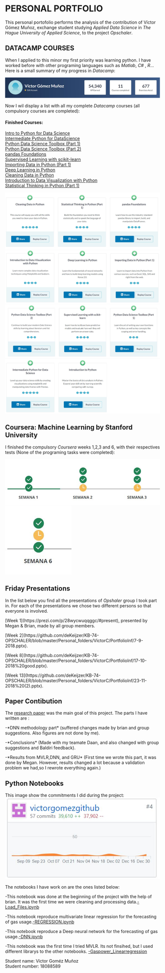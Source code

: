 # PERSONAL PORTFOLIO

This personal portofolio performs the analysis of the contribution of Víctor Gómez Muñoz, exchange student studying *Applied Data Science* in *The Hague University of Applied Science*, to the project *Opschaler*. 

## DATACAMP COURSES

When I applied to this minor my first priority was learning python. I have worked before with other programing languages such as *Matlab*, *C#* , *R*... Here is a small summary of my progress in *Datacamp*:

<img src="https://github.com/deKeijzer/KB-74-OPSCHALER/blob/master/Personal_folders/VictorC/PortfolioInf/datacamppoints.JPG">

Now I wil display a list with all my complete *Datacamp* courses (all compulsory courses are completed):

#### Finished Courses:

[Intro to Python for Data Science](https://www.datacamp.com/courses/intro-to-python-for-data-science)  
[Intermediate Python for DataScience](https://www.datacamp.com/courses/intermediate-python-for-data-science)  
[Python Data Science Toolbox (Part 1)](https://www.datacamp.com/courses/python-data-science-toolbox-part-1)  
[Python Data Science Toolbox (Part 2)](https://www.datacamp.com/courses/python-data-science-toolbox-part-2)  
[pandas Foundations](https://www.datacamp.com/courses/pandas-foundations)  
[Supervised Learning with scikit-learn](https://www.datacamp.com/courses/supervised-learning-with-scikit-learn)  
[Importing Data in Python (Part 1)](https://www.datacamp.com/courses/importing-data-in-python-part-1)  
[Deep Learning in Python](https://www.datacamp.com/courses/deep-learning-in-python)  
[Cleaning Data in Python](https://www.datacamp.com/courses/cleaning-data-in-python)  
[Introduction to Data Visualization with Python](https://www.datacamp.com/courses/introduction-to-data-visualization-with-python)  
[Statistical Thinking in Python (Part 1)](https://www.datacamp.com/courses/statistical-thinking-in-python-part-1)  

![Parte 1](https://github.com/deKeijzer/KB-74-OPSCHALER/blob/master/Personal_folders/VictorC/PortfolioInf/datacamp1.JPG)
![Parte 2](https://github.com/deKeijzer/KB-74-OPSCHALER/blob/master/Personal_folders/VictorC/PortfolioInf/datacamp2.JPG)
![Parte 3](https://github.com/deKeijzer/KB-74-OPSCHALER/blob/master/Personal_folders/VictorC/PortfolioInf/datacamp3.JPG)
![Parte 4](https://github.com/deKeijzer/KB-74-OPSCHALER/blob/master/Personal_folders/VictorC/PortfolioInf/datacamp4.JPG)

## Coursera: Machine Learning by Stanford University

I finished the compulsory *Coursera* weeks 1,2,3 and 6, with their respectives tests (None of the programing tasks were completed):

<img src="https://github.com/deKeijzer/KB-74-OPSCHALER/blob/master/Personal_folders/VictorC/PortfolioInf/coursera1.JPG">
<img src="https://github.com/deKeijzer/KB-74-OPSCHALER/blob/master/Personal_folders/VictorC/PortfolioInf/coursera2.JPG">


## Friday Presentations

In the list below you find all the presentations of *Opshaler* group I took part in. For each of the presentations we chose two different persons so that everyone is involved.

<p>[Week 1](https://prezi.com/p/28wycwuqqggc/#present), presented by Megan & Brian, made by all group members.</p>
<p>[Week 2](https://github.com/deKeijzer/KB-74-OPSCHALER/blob/master/Personal_folders/VictorC/PortfolioInf/7-9-2018.pptx).</p>   
<p>[Week 8](https://github.com/deKeijzer/KB-74-OPSCHALER/blob/master/Personal_folders/VictorC/PortfolioInf/17-10-2018%20good.pptx).</p>
<p>[Week 13](https://github.com/deKeijzer/KB-74-OPSCHALER/blob/master/Personal_folders/VictorC/PortfolioInf/23-11-2018%20(2).pptx).</p> 

## Paper Contibution

The [research paper]() was the main goal of this project. The parts I have written are :

<p>-*DNN methodology part* (suffered changes made by brian and group suggestions. Also figures are not done by me).</p>
<p>-*Conclusions* (Made with my teamate Daan, and also changed with group suggestions and Baldiri feedback).</p>
<p>-*Results from MVLR,DNN, and GRU* (First time we wrote this part, it was done by Megan. However, results changed a lot because a validation problem we had,so I rewrote everything again.)</p>

## Python Notebooks

This image show the commitments I did during the project:
<img src="https://github.com/deKeijzer/KB-74-OPSCHALER/blob/master/Personal_folders/VictorC/PortfolioInf/github.JPG">


The notebooks I have work on are the ones listed below:

-This notebook was done at the beginning of the project with the help of brian. It was the first time we were cleaning and processing data.[-Load_Files.ipynb](https://github.com/deKeijzer/KB-74-OPSCHALER/blob/master/Personal_folders/VictorC/Load_Files.ipynb)

-This notebook reproduce multivariate linear regression for the forecasting of gas usage.[-REGRESSION.ipynb](https://github.com/deKeijzer/KB-74-OPSCHALER/blob/master/Personal_folders/VictorC/REGRESSION/REGRESSION.ipynb)

-This notebook reproduce a Deep neural network for the forecasting of gas usage.[-DNN.ipynb](https://github.com/deKeijzer/KB-74-OPSCHALER/blob/master/Personal_folders/VictorC/NEURAL/DNN.ipynb)

-This notebook was the first time I tried MVLR. Its not finsihed, but I used different librarys to the other notebooks.
[-Gaspower_Linearregression](https://github.com/deKeijzer/KB-74-OPSCHALER/blob/master/Personal_folders/VictorC/REGRESSION/gaspower_linearregression.ipynb)


Student name: Víctor Goméz Muñoz  
Student number: 18088589
